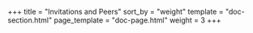 +++
title = "Invitations and Peers"
sort_by = "weight"
template = "doc-section.html"
page_template = "doc-page.html"
weight = 3
+++